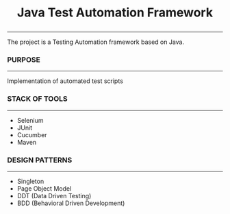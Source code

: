 # <p style="text-align: center;">Java Test Automation Framework</p>
***
The project is a Testing Automation framework based on Java.

### PURPOSE
***
Implementation of automated test scripts

### STACK OF TOOLS
***
- Selenium
- JUnit
- Cucumber
- Maven

### DESIGN PATTERNS
***
- Singleton
- Page Object Model
- DDT (Data Driven Testing)
- BDD (Behavioral Driven Development)